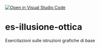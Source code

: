 [![Open in Visual Studio Code](https://classroom.github.com/assets/open-in-vscode-2e0aaae1b6195c2367325f4f02e2d04e9abb55f0b24a779b69b11b9e10269abc.svg)](https://classroom.github.com/online_ide?assignment_repo_id=15470631&assignment_repo_type=AssignmentRepo)
# es-illusione-ottica
Esercitazioni sulle istruzioni grafiche di base
